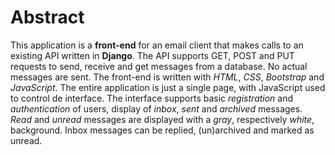# Abstract

This application is a __front-end__ for an email client that makes calls to an existing  API written in __Django__. The API supports GET, POST and PUT requests to send, receive and get messages from a database. No actual messages are sent. The front-end is written with _HTML_, _CSS_, _Bootstrap_ and _JavaScript_. The entire application is just a single page, with JavaScript used to control de interface. The interface supports basic _registration_ and _authentication_ of users, display of _inbox_, _sent_ and _archived_ messages. _Read_ and _unread_ messages are displayed with a _gray_, respectively _white_,  background.  Inbox messages can be replied, (un)archived and marked as unread.
